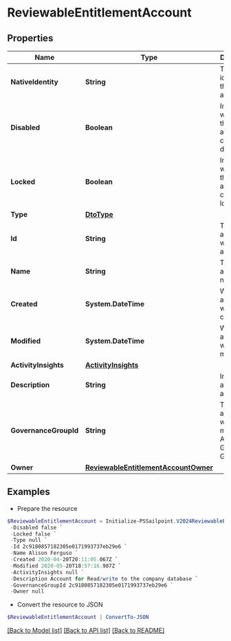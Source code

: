 # ReviewableEntitlementAccount
## Properties

Name | Type | Description | Notes
------------ | ------------- | ------------- | -------------
**NativeIdentity** | **String** | The native identity for this account | [optional] 
**Disabled** | **Boolean** | Indicates whether this account is currently disabled | [optional] [default to $false]
**Locked** | **Boolean** | Indicates whether this account is currently locked | [optional] [default to $false]
**Type** | [**DtoType**](DtoType.md) |  | [optional] 
**Id** | **String** | The id associated with the account | [optional] 
**Name** | **String** | The account name | [optional] 
**Created** | **System.DateTime** | When the account was created | [optional] 
**Modified** | **System.DateTime** | When the account was last modified | [optional] 
**ActivityInsights** | [**ActivityInsights**](ActivityInsights.md) |  | [optional] 
**Description** | **String** | Information about the account | [optional] 
**GovernanceGroupId** | **String** | The id associated with the machine Account Governance Group | [optional] 
**Owner** | [**ReviewableEntitlementAccountOwner**](ReviewableEntitlementAccountOwner.md) |  | [optional] 

## Examples

- Prepare the resource
```powershell
$ReviewableEntitlementAccount = Initialize-PSSailpoint.V2024ReviewableEntitlementAccount  -NativeIdentity CN&#x3D;Alison Ferguso `
 -Disabled false `
 -Locked false `
 -Type null `
 -Id 2c9180857182305e0171993737eb29e6 `
 -Name Alison Ferguso `
 -Created 2020-04-20T20:11:05.067Z `
 -Modified 2020-05-20T18:57:16.987Z `
 -ActivityInsights null `
 -Description Account for Read/write to the company database `
 -GovernanceGroupId 2c9180857182305e0171993737eb29e6 `
 -Owner null
```

- Convert the resource to JSON
```powershell
$ReviewableEntitlementAccount | ConvertTo-JSON
```

[[Back to Model list]](../README.md#documentation-for-models) [[Back to API list]](../README.md#documentation-for-api-endpoints) [[Back to README]](../README.md)

